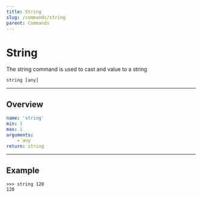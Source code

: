 ```yaml
---
title: String
slug: /commands/string
parent: Commands
---
```


# String
The string command is used to cast and value to a string
```
string [any]
```
---
## Overview
```yaml
name: 'string'
min: 1
max: 1
arguments:
    - any
return: string
```
---
## Example 
```
>>> string 120
120
```